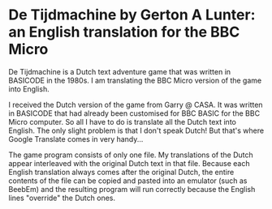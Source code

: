 # De Tijdmachine by Gerton A Lunter: an English translation for the BBC Micro

De Tijdmachine is a Dutch text adventure game that was written in BASICODE in the 1980s. I am translating the BBC Micro version of the game into English.

I received the Dutch version of the game from Garry @ CASA. It was written in BASICODE that had already been customised for BBC BASIC for the BBC Micro computer. So all I have to do is translate all the Dutch text into English. The only slight problem is that I don't speak Dutch! But that's where Google Translate comes in very handy...

The game program consists of only one file. My translations of the Dutch appear interleaved with the original Dutch text in that file. Because each English translation always comes after the original Dutch, the entire contents of the file can be copied and pasted into an emulator (such as BeebEm) and the resulting program will run correctly because the English lines "override" the Dutch ones.   
